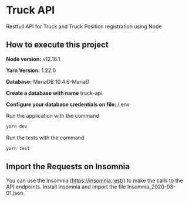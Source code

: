 # Truck API

Restfull API for Truck and Truck Position registration using Node

## How to execute this project

**Node version:** v12.16.1

**Yarn Version:** 1.22.0

**Database:** MariaDB 10.4.6-MariaD

**Create a database with name** truck-api

**Configure your database credentials on file:** /.env

Run the application with the command
```bash
yarn dev
```

Run the tests with the command
```bash
yarn test
```

## Import the Requests on Insomnia
You can use the Insomnia (https://insomnia.rest/) to make the calls to the API endpoints.
Install Insomnia and import the file Insomnia_2020-03-01.json.


